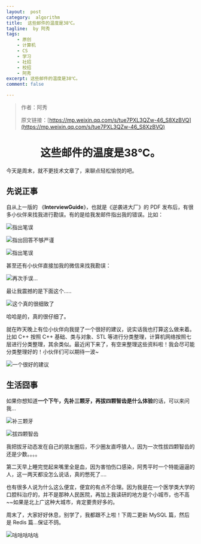 ```yaml
---
layout:  post
category:  algorithm
title:  这些邮件的温度是38℃。
tagline:  by 阿秀
tags:
    - 原创
    - 计算机
    - CS
    - 学习
    - 社招
    - 校招
    - 阿秀
excerpt: 这些邮件的温度是38℃。
comment: false

---
```


> 作者：阿秀
>
> 原文链接：[https://mp.weixin.qq.com/s/tue7PXL3QZw-46_S8XzBVQ](https://mp.weixin.qq.com/s/tue7PXL3QZw-46_S8XzBVQ)

<h1 align="center">这些邮件的温度是38℃。</h1>


今天是周末，就不更技术文章了，来聊点轻松愉悦的吧。

## 先说正事

自从上一版的 《**InterviewGuide**》，也就是《逆袭进大厂》的 PDF 发布后，有很多小伙伴来找我进行勘误。有的是给我发邮件指出我的错误。比如：



![指出笔误](https://cdn.jsdelivr.net/gh/forthespada/mediaImage2@2.7/202104/QQ截图20210424211713.png)

![指出回答不够严谨](https://cdn.jsdelivr.net/gh/forthespada/mediaImage2@2.7/202104/QQ截图20210424211728.png)

![指出笔误](https://cdn.jsdelivr.net/gh/forthespada/mediaImage2@2.7/202104/QQ截图20210424211743.png)

甚至还有小伙伴直接加我的微信来找我勘误：

![再次手误...](https://cdn.jsdelivr.net/gh/forthespada/mediaImage2@2.7/202104/QQ截图20210424212421.png)

最让我震撼的是下面这个.....

![这个真的很细致了](https://cdn.jsdelivr.net/gh/forthespada/mediaImage2@2.7/202104/QQ截图20210424212444.png)

哈哈是的，真的很仔细了。

就在昨天晚上有位小伙伴向我提了一个很好的建议，说实话我也打算这么做来着。比如 C++ 按照 C++ 基础、类与对象、STL 等进行分类整理，计算机网络按照七层进行分类整理，其余类似。最近闲下来了，有空来整理这些资料啦！我会尽可能分类整理好的！小伙伴们可以期待一波~

![一个很好的建议](https://cdn.jsdelivr.net/gh/forthespada/mediaImage2@2.7/202104/QQ截图20210424211626.png)



## 生活囧事

如果你想知道**一个下午，先补三颗牙，再拔四颗智齿是什么体验**的话，可以来问我...

![补三颗牙](https://cdn.jsdelivr.net/gh/forthespada/mediaImage2@2.7/202104/QQ截图20210424220042.png)





![拔四颗智齿](https://cdn.jsdelivr.net/gh/forthespada/mediaImage2@2.7/202104/QQ截图20210424220054.png)



我把拔牙动态发在自己的朋友圈后，不少圈友直呼狼人，因为一次性拔四颗智齿的还是少数。。。。

第二天早上睡完觉起来嘴里全是血，因为害怕伤口感染，阿秀平时一个特能逼逼的人，这一两天都没怎么说话，真的憋死了....

也有很多人说为什么这么便宜，便宜的有点不合理。因为我是在一个医学类大学的口腔科治疗的，并不是那种人民医院，再加上我读研的地方是个小城市，也不高~~如果是北上广这种大城市，肯定要贵好多的。

周末了，大家好好休息，别学了，我都跟不上啦！下周二更新 MySQL 篇，然后是 Redis 篇...保证不鸽。

![咕咕咕咕咕](https://cdn.jsdelivr.net/gh/forthespada/mediaImage2@2.4/202104/QQ截图20210419231030.png)
